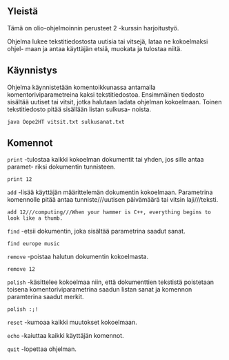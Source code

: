 ## Yleistä

Tämä on olio-ohjelmoinnin perusteet 2 -kurssin harjoitustyö.

Ohjelma lukee tekstitiedostosta uutisia tai vitsejä, lataa ne kokoelmaksi ohjel-
maan ja antaa käyttäjän etsiä, muokata ja tulostaa niitä.

## Käynnistys

Ohjelma käynnistetään komentoikkunassa antamalla komentoriviparametreina kaksi
tekstitiedostoa. Ensimmäinen tiedosto sisältää uutiset tai vitsit, jotka halutaan
ladata ohjelman kokoelmaan. Toinen tekstitiedosto pitää sisällään listan sulkusa-
noista.

```
java Oope2HT vitsit.txt sulkusanat.txt
```

## Komennot

```print``` -tulostaa kaikki kokoelman dokumentit tai yhden, jos sille antaa paramet-
riksi dokumentin tunnisteen.

```
print 12
```

```add``` -lisää käyttäjän määrittelemän dokumentin kokoelmaan. Parametrina komennolle
pitää antaa tunniste///uutisen päivämäärä tai vitsin laji///teksti.

```
add 12///computing///When your hammer is C++, everything begins to look like a thumb.
```

```find``` -etsii dokumentin, joka sisältää parametrina saadut sanat. 

```
find europe music
```

```remove``` -poistaa halutun dokumentin kokoelmasta.

```
remove 12
```

```polish``` -käsittelee kokoelmaa niin, että dokumenttien tekstistä poistetaan toisena
komentoriviparametrina saadun listan sanat ja komennon paramterina saadut merkit.

```
polish :;!
```

```reset``` -kumoaa kaikki muutokset kokoelmaan.

```echo``` -kaiuttaa kaikki käyttäjän komennot. 

```quit``` -lopettaa ohjelman.
